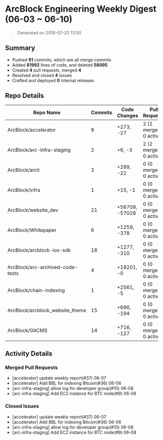 # ArcBlock Engineering Weekly Digest (06-03 ~ 06-10)

> Generated on 2018-07-20 13:50

## Summary

* Pushed **91** commits, which are all merge commits
* Added **81992** lines of code, and deleted **58095**
* Created **4** pull requests, merged **4**
* Resolved and closed **4** issues
* Crafted and deployed **0** internal releases

## Repo Details

| Repo Name                        | Commits | Code Changes   | Pull Requests          | Issues   |
| -------------------------------- | ------- | -------------- | ---------------------- | -------- |
| ArcBlock/accelerator             | 8       | +273, -27      | 2 (2 merged, 0 active) | closed 2 |
| ArcBlock/arc-infra-staging       | 2       | +6, -3         | 2 (2 merged, 0 active) | closed 2 |
| ArcBlock/arcli                   | 3       | +289, -22      | 0 (0 merged, 0 active) | closed 0 |
| ArcBlock/infra                   | 1       | +15, -1        | 0 (0 merged, 0 active) | closed 0 |
| ArcBlock/website_dev             | 21      | +56709, -57028 | 0 (0 merged, 0 active) | closed 0 |
| ArcBlock/Whitepaper              | 6       | +1259, -378    | 0 (0 merged, 0 active) | closed 0 |
| ArcBlock/arcblock-ios-sdk        | 16      | +1277, -310    | 0 (0 merged, 0 active) | closed 0 |
| ArcBlock/arc-archived-code-tests | 4       | +18201, -0     | 0 (0 merged, 0 active) | closed 0 |
| ArcBlock/chain-indexing          | 1       | +2561, -5      | 0 (0 merged, 0 active) | closed 0 |
| ArcBlock/arcblock_website_theme  | 15      | +686, -194     | 0 (0 merged, 0 active) | closed 0 |
| ArcBlock/GitCMS                  | 14      | +716, -127     | 0 (0 merged, 0 active) | closed 0 |

## Activity Details

### Merged Pull Requests

- [accelerator] update weekly report(#37) 06-07
- [accelerator] Add BBL for indexing Bitcoin(#36) 06-06
- [arc-infra-staging] allow log for developer group(#10) 06-08
- [arc-infra-staging] Add EC2 instance for BTC node(#9) 06-08










### Closed Issues

- [accelerator] update weekly report(#37) 06-07
- [accelerator] Add BBL for indexing Bitcoin(#36) 06-06
- [arc-infra-staging] allow log for developer group(#10) 06-08
- [arc-infra-staging] Add EC2 instance for BTC node(#9) 06-08









